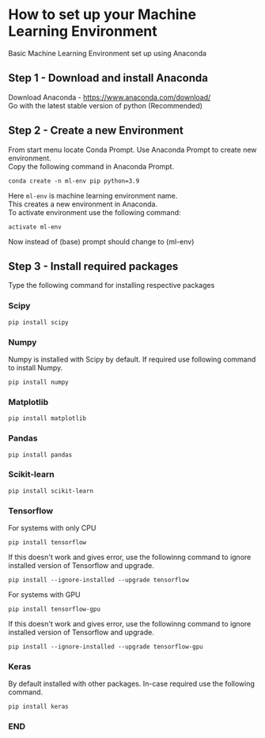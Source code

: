 # How to set up your Machine Learning Environment
Basic Machine Learning Environment set up using Anaconda

## Step 1 - Download and install Anaconda
Download Anaconda - https://www.anaconda.com/download/ <br />
Go with the latest stable version of python (Recommended)

## Step 2 - Create a new Environment
From start menu locate Conda Prompt. Use Anaconda Prompt to create new environment. <br />
Copy the following command in Anaconda Prompt.
```
conda create -n ml-env pip python=3.9
```
Here `ml-env` is machine learning environment name. <br />
This creates a new environment in Anaconda. <br />
To activate environment use the following command:
```
activate ml-env
```
Now instead of (base) prompt should change to (ml-env)

## Step 3 - Install required packages
Type the following command for installing respective packages
### Scipy
```
pip install scipy
```
### Numpy
Numpy is installed with Scipy by default. If required use following command to install Numpy.
```
pip install numpy
```
### Matplotlib
```
pip install matplotlib
```
### Pandas
```
pip install pandas
```
### Scikit-learn
```
pip install scikit-learn
```
### Tensorflow
For systems with only CPU
```
pip install tensorflow
```
If this doesn't work and gives error, use the followinng command to ignore installed version of Tensorflow and upgrade.
```
pip install --ignore-installed --upgrade tensorflow
```
For systems with GPU
```
pip install tensorflow-gpu
```
If this doesn't work and gives error, use the followinng command to ignore installed version of Tensorflow and upgrade.
```
pip install --ignore-installed --upgrade tensorflow-gpu
```
### Keras
By default installed with other packages. In-case required use the following command.
```
pip install keras
```

### END